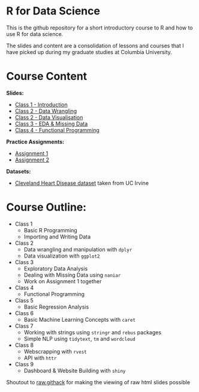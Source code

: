 # R for Data Science
This is the github repository for a short introductory course to R and how to use R for data science.

The slides and content are a consolidation of lessons and courses that I have picked up during my graduate studies at Columbia University.

# Course Content

**Slides:**

- [Class 1 - Introduction](https://rawcdn.githack.com/gl2668/R_For_Data_Science/e08f498f62f2a363edcc6eeec009a0f463a5f972/slides/lesson_1.html)
- [Class 2 - Data Wrangling](https://rawcdn.githack.com/gl2668/R_For_Data_Science/9946f6ce338360232943970aa96ea61b00b979f5/slides/lesson_2.html)
- [Class 2 - Data Visualisation](https://rawcdn.githack.com/gl2668/R_For_Data_Science/741ca6395fd5d3fc1616151ff1bef561c64132af/slides/lesson_2_visualize_data.html)
- [Class 3 - EDA & Missing Data](https://rawcdn.githack.com/gl2668/R_For_Data_Science/806d48eed549e946bffda4249815e64b1f1f433d/slides/lesson_3.html)
- [Class 4 - Functional Programming](https://rawcdn.githack.com/gl2668/R_For_Data_Science/6a644c4677dc559c29267f70d52ae670196ffdac/slides/lesson_4.html)

**Practice Assignments:**

- [Assignment 1](http://htmlpreview.github.io/?https://raw.githubusercontent.com/gl2668/R_For_Data_Science/master/assignments/assignment1.html)
- [Assignment 2](http://htmlpreview.github.io/?https://raw.githubusercontent.com/gl2668/R_For_Data_Science/master/assignments/assignment2.html)

**Datasets:**

- [Cleveland Heart Disease dataset](https://github.com/gl2668/R_For_Data_Science/blob/master/data/heart_disease.rds) taken from UC Irvine

# Course Outline:
- Class 1
  - Basic R Programming
  - Importing and Writing Data
- Class 2
  - Data wrangling and manipulation with `dplyr`
  - Data visualization with `ggplot2`
- Class 3
  - Exploratory Data Analysis
  - Dealing with Missing Data using `naniar`
  - Work on Assignment 1 together
- Class 4
  - Functional Programming
- Class 5
  - Basic Regression Analysis
- Class 6
  - Basic Machine Learning Concepts with `caret`
- Class 7
  - Working with strings using `stringr` and `rebus` packages
  - Simple NLP using `tidytext`, `tm` and `wordcloud`
- Class 8
  - Webscrapping with `rvest`
  - API with `httr`
- Class 9
  - Dashboard & Website Building with `shiny`

Shoutout to [raw.githack](https://raw.githack.com/) for making the viewing of raw html slides possible
